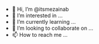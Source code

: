 - 👋 Hi, I’m @itsmezainab
- 👀 I’m interested in ...
- 🌱 I’m currently learning ...
- 💞️ I’m looking to collaborate on ...
- 📫 How to reach me ...

<!---
itsmezainab/itsmezainab is a ✨ special ✨ repository because its `README.md` (this file) appears on your GitHub profile.
You can click the Preview link to take a look at your changes.
--->
